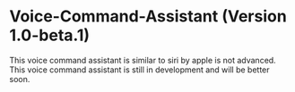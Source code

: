 # Voice-Command-Assistant (Version 1.0-beta.1)
This voice command assistant is similar to siri by apple is not advanced. This voice command assistant is still in development and will be better soon.
